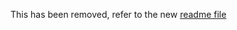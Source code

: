 This has been removed, refer to the new [readme file](https://github.com/jz391/Lua/blob/8146a10970f5c8eba8613a6ca3e478efb46d9d96/README.md)

